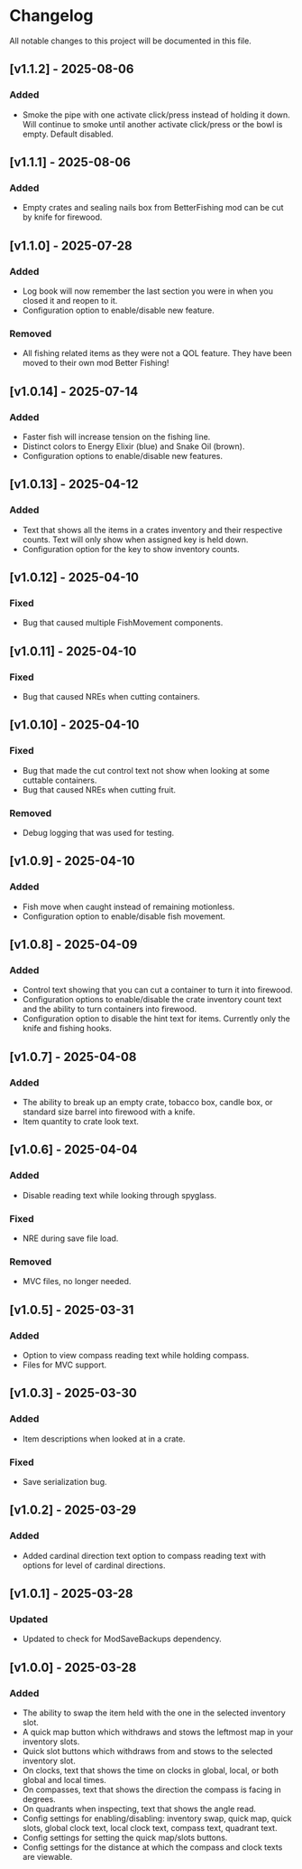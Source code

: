 # Changelog

All notable changes to this project will be documented in this file.

## [v1.1.2] - 2025-08-06

### Added
- Smoke the pipe with one activate click/press instead of holding it down. Will continue to smoke until another activate click/press or the bowl is empty. Default disabled.

## [v1.1.1] - 2025-08-06

### Added
- Empty crates and sealing nails box from BetterFishing mod can be cut by knife for firewood.

## [v1.1.0] - 2025-07-28

### Added
- Log book will now remember the last section you were in when you closed it and reopen to it.
- Configuration option to enable/disable new feature.

### Removed
- All fishing related items as they were not a QOL feature. They have been moved to their own mod Better Fishing!

## [v1.0.14] - 2025-07-14

### Added
- Faster fish will increase tension on the fishing line.
- Distinct colors to Energy Elixir (blue) and Snake Oil (brown).
- Configuration options to enable/disable new features.

## [v1.0.13] - 2025-04-12

### Added
- Text that shows all the items in a crates inventory and their respective counts. Text will only show when assigned key is held down.
- Configuration option for the key to show inventory counts.

## [v1.0.12] - 2025-04-10

### Fixed
- Bug that caused multiple FishMovement components.

## [v1.0.11] - 2025-04-10

### Fixed
- Bug that caused NREs when cutting containers.

## [v1.0.10] - 2025-04-10

### Fixed
- Bug that made the cut control text not show when looking at some cuttable containers.
- Bug that caused NREs when cutting fruit.

### Removed
- Debug logging that was used for testing.

## [v1.0.9] - 2025-04-10

### Added
- Fish move when caught instead of remaining motionless.
- Configuration option to enable/disable fish movement.

## [v1.0.8] - 2025-04-09

### Added
- Control text showing that you can cut a container to turn it into firewood.
- Configuration options to enable/disable the crate inventory count text and the ability to turn containers into firewood.
- Configuration option to disable the hint text for items. Currently only the knife and fishing hooks.

## [v1.0.7] - 2025-04-08

### Added
- The ability to break up an empty crate, tobacco box, candle box, or standard size barrel into firewood with a knife.
- Item quantity to crate look text.

## [v1.0.6] - 2025-04-04

### Added
- Disable reading text while looking through spyglass.

### Fixed
- NRE during save file load.

### Removed
- MVC files, no longer needed.

## [v1.0.5] - 2025-03-31

### Added
- Option to view compass reading text while holding compass.
- Files for MVC support.

## [v1.0.3] - 2025-03-30

### Added
- Item descriptions when looked at in a crate.

### Fixed
- Save serialization bug.

## [v1.0.2] - 2025-03-29

### Added
- Added cardinal direction text option to compass reading text with options for level of cardinal directions.

## [v1.0.1] - 2025-03-28

### Updated
- Updated to check for ModSaveBackups dependency.

## [v1.0.0] - 2025-03-28

### Added
- The ability to swap the item held with the one in the selected inventory slot.
- A quick map button which withdraws and stows the leftmost map in your inventory slots.
- Quick slot buttons which withdraws from and stows to the selected inventory slot.
- On clocks, text that shows the time on clocks in global, local, or both global and local times.
- On compasses, text that shows the direction the compass is facing in degrees.
- On quadrants when inspecting, text that shows the angle read.
- Config settings for enabling/disabling: inventory swap, quick map, quick slots, global clock text, local clock text, compass text, quadrant text.
- Config settings for setting the quick map/slots buttons.
- Config settings for the distance at which the compass and clock texts are viewable.
